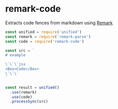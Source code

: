 
# remark-code

Extracts code fences from markdown using [Remark][remark]

```js
const unified = require('unified')
const remark = require('remark-parse')
const code = require('remark-code')

const src = `
# example

\`\`\`jsx
<Box>Code</Box>
\`\`\`
`

const result = unified()
  .use(remark)
  .use(code)
  .processSync(src)
```

[remark]: https://github.com/remarkjs/remark

